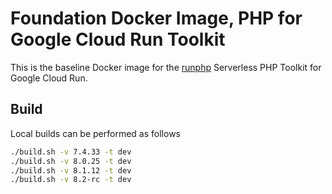 # Foundation Docker Image, PHP for Google Cloud Run Toolkit

This is the baseline Docker image for the [runphp](https://github.com/thinkfluent/runphp) Serverless PHP Toolkit for Google Cloud Run.

## Build
Local builds can be performed as follows

```bash
./build.sh -v 7.4.33 -t dev
./build.sh -v 8.0.25 -t dev
./build.sh -v 8.1.12 -t dev
./build.sh -v 8.2-rc -t dev
```